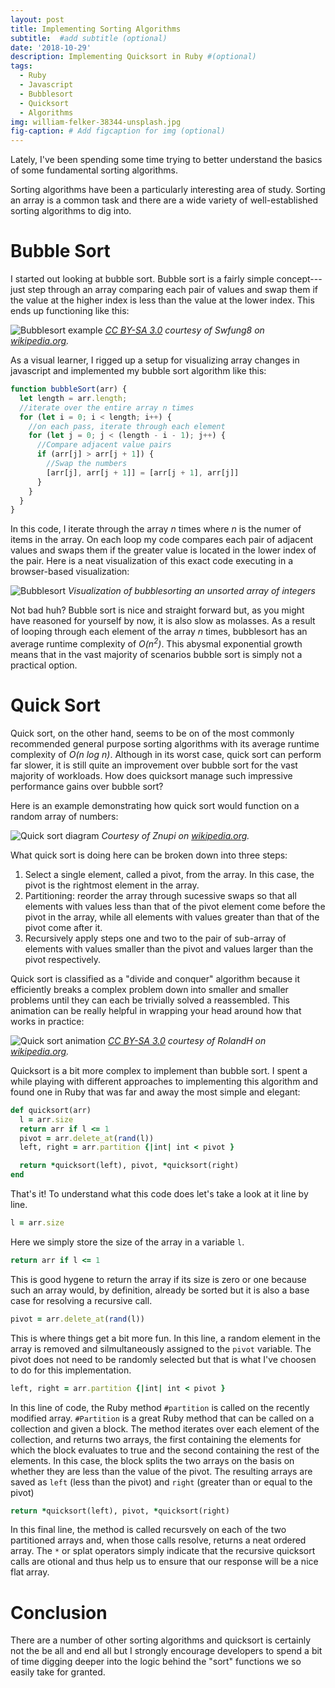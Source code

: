 ```yaml
---
layout: post
title: Implementing Sorting Algorithms
subtitle:  #add subtitle (optional)
date: '2018-10-29'
description: Implementing Quicksort in Ruby #(optional)
tags:
  - Ruby
  - Javascript
  - Bubblesort
  - Quicksort
  - Algorithms
img: william-felker-38344-unsplash.jpg
fig-caption: # Add figcaption for img (optional)
---
```


Lately, I've been spending some time trying to better understand the basics of some fundamental sorting algorithms.
<!-- more -->
Sorting algorithms have been a particularly interesting area of study. Sorting an array is a common task and there are a wide variety of well-established sorting algorithms to dig into.

# Bubble Sort

I started out looking at bubble sort. Bubble sort is a fairly simple concept---just step through an array comparing each pair of values and swap them if the value at the higher index is less than the value at the lower index. This ends up functioning like this:

![Bubblesort example](/assets/img/Bubble-sort-example-300px.gif)
*[CC BY-SA 3.0](https://creativecommons.org/licenses/by-sa/3.0) courtesy of Swfung8 on [wikipedia.org](https://wikipedia.org).*

As a visual learner, I rigged up a setup for visualizing array changes in javascript and implemented my bubble sort algorithm like this:

```javascript
function bubbleSort(arr) {
  let length = arr.length;
  //iterate over the entire array n times
  for (let i = 0; i < length; i++) {
    //on each pass, iterate through each element
    for (let j = 0; j < (length - i - 1); j++) {
      //Compare adjacent value pairs
      if (arr[j] > arr[j + 1]) {
        //Swap the numbers
        [arr[j], arr[j + 1]] = [arr[j + 1], arr[j]]
      }
    }
  }
}
```

In this code, I iterate through the array *n* times where *n* is the numer of items in the array. On each loop my code compares each pair of adjacent values and swaps them if the greater value is located in the lower index of the pair. Here is a neat visualization of this exact code executing in a browser-based visualization:


![Bubblesort](/assets/img/bubblesort.gif)
*Visualization of bubblesorting an unsorted array of integers*

Not bad huh? Bubble sort is nice and straight forward but, as you might have reasoned for yourself by now, it is also slow as molasses. As a result of looping through each element of the array *n* times, bubblesort has an average runtime complexity of *O(n<sup>2</sup>)*. This abysmal exponential growth means that in the vast majority of scenarios bubble sort is simply not a practical option.

# Quick Sort

Quick sort, on the other hand, seems to be on of the most commonly recommended general purpose sorting algorithms with its average runtime complexity of *O(n log n)*. Although in its worst case, quick sort can perform far slower, it is still quite an improvement over bubble sort for the vast majority of workloads. How does quicksort manage such impressive performance gains over bubble sort?

Here is an example demonstrating how quick sort would function on a random array of numbers:

![Quick sort diagram](/assets/img/Quicksort-diagram.svg)
*Courtesy of Znupi on [wikipedia.org](https://wikipedia.org).*

What quick sort is doing here can be broken down into three steps:

1. Select a single element, called a pivot, from the array. In this case, the pivot is the rightmost element in the array.
2. Partitioning: reorder the array through sucessive swaps so that all elements with values less than that of the pivot element come before the pivot in the array, while all elements with values greater than that of the pivot come after it.
3. Recursively apply steps one and two to the pair of sub-array of elements with values smaller than the pivot and values larger than the pivot respectively.

Quick sort is classified as a "divide and conquer" algorithm because it efficiently breaks a complex problem down into smaller and smaller problems until they can each be trivially solved a reassembled. This animation can be really helpful in wrapping your head around how that works in practice:

![Quick sort animation](/assets/img/Sorting_quicksort_anim.gif)
*[CC BY-SA 3.0](https://creativecommons.org/licenses/by-sa/3.0) courtesy of RolandH on [wikipedia.org](https://wikipedia.org).*

Quicksort is a bit more complex to implement than bubble sort. I spent a while playing with different approaches to implementing this algorithm and found one in Ruby that was far and away the most simple and elegant:

```ruby
def quicksort(arr)
  l = arr.size
  return arr if l <= 1
  pivot = arr.delete_at(rand(l))
  left, right = arr.partition {|int| int < pivot }

  return *quicksort(left), pivot, *quicksort(right)
end
```

That's it! To understand what this code does let's take a look at it line by line.

```ruby
l = arr.size
```

Here we simply store the size of the array in a variable `l`.

```ruby
return arr if l <= 1
```

This is good hygene to return the array if its size is zero or one because such an array would, by definition, already be sorted but it is also a base case for resolving a recursive call.

```ruby
pivot = arr.delete_at(rand(l))
```
This is where things get a bit more fun. In this line, a random element in the array is removed and silmultaneously assigned to the `pivot` variable. The pivot does not need to be randomly selected but that is what I've choosen to do for this implementation.

```ruby
left, right = arr.partition {|int| int < pivot }
```
In this line of code, the Ruby method `#partition` is called on the recently modified array. `#Partition` is a great Ruby method that can be called on a collection and given a block. The method iterates over each element of the collection, and returns two arrays, the first containing the elements for which the block evaluates to true and the second containing the rest of the elements. In this case, the block splits the two arrays on the basis on whether they are less than the value of the pivot. The resulting arrays are saved as `left` (less than the pivot) and `right` (greater than or equal to the pivot)

```ruby
return *quicksort(left), pivot, *quicksort(right)
```

In this final line, the method is called recursvely on each of the two partitioned arrays and, when those calls resolve, returns a neat ordered array. The `*` or splat operators simply indicate that the recursive quicksort calls are otional and thus help us to ensure that our response will be a nice flat array.

# Conclusion

There are a number of other sorting algorithms and quicksort is certainly not the be all and end all but I strongly encourage developers to spend a bit of time digging deeper into the logic behind the "sort" functions we so easily take for granted.
